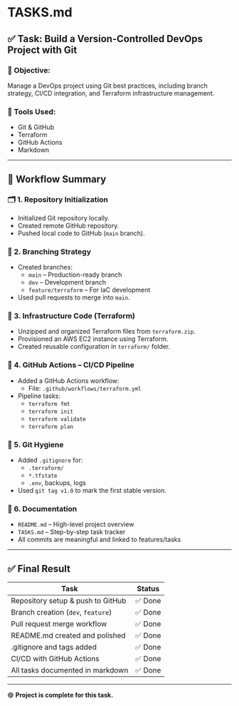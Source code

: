 # TASKS.md

## ✅ Task: Build a Version-Controlled DevOps Project with Git


### 🔹 Objective:
Manage a DevOps project using Git best practices, including branch strategy, CI/CD integration, and Terraform infrastructure management.


### 🔧 Tools Used:
- Git & GitHub
- Terraform
- GitHub Actions
- Markdown

---

## 📌 Workflow Summary

### 🗂️ 1. Repository Initialization
- Initialized Git repository locally.
- Created remote GitHub repository.
- Pushed local code to GitHub (`main` branch).

### 🌱 2. Branching Strategy
- Created branches:
  - `main` – Production-ready branch
  - `dev` – Development branch
  - `feature/terraform` – For IaC development
- Used pull requests to merge into `main`.

### 💾 3. Infrastructure Code (Terraform)
- Unzipped and organized Terraform files from `terraform.zip`.
- Provisioned an AWS EC2 instance using Terraform.
- Created reusable configuration in `terraform/` folder.

### 🧪 4. GitHub Actions – CI/CD Pipeline
- Added a GitHub Actions workflow:
  - File: `.github/workflows/terraform.yml`
- Pipeline tasks:
  - `terraform fmt`
  - `terraform init`
  - `terraform validate`
  - `terraform plan`

### 🚫 5. Git Hygiene
- Added `.gitignore` for:
  - `.terraform/`
  - `*.tfstate`
  - `.env`, backups, logs
- Used `git tag v1.0` to mark the first stable version.

### 🧾 6. Documentation
- `README.md` – High-level project overview
- `TASKS.md` – Step-by-step task tracker
- All commits are meaningful and linked to features/tasks

---

## ✅ Final Result

| Task                                | Status   |
|-------------------------------------|----------|
| Repository setup & push to GitHub   | ✅ Done   |
| Branch creation (`dev`, `feature`)  | ✅ Done   |
| Pull request merge workflow         | ✅ Done   |
| README.md created and polished      | ✅ Done   |
| .gitignore and tags added           | ✅ Done   |
| CI/CD with GitHub Actions           | ✅ Done   |
| All tasks documented in markdown    | ✅ Done   |

---

🟢 **Project is complete for this task.**

